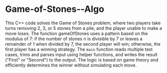 # Game-of-Stones--Algo

This C++ code solves the Game of Stones problem, where two players take turns removing 2, 3, or 5 stones from a pile, and the player unable to make a move loses. The function gameOfStones uses a pattern based on the modulus of 7: if the number of stones n is divisible by 7 or leaves a remainder of 1 when divided by 7, the second player will win; otherwise, the first player has a winning strategy. The `main` function reads multiple test cases, trims and parses input using helper functions, and writes the result ("First" or "Second") to the output. The logic is based on game theory and efficiently determines the winner without simulating each move.
